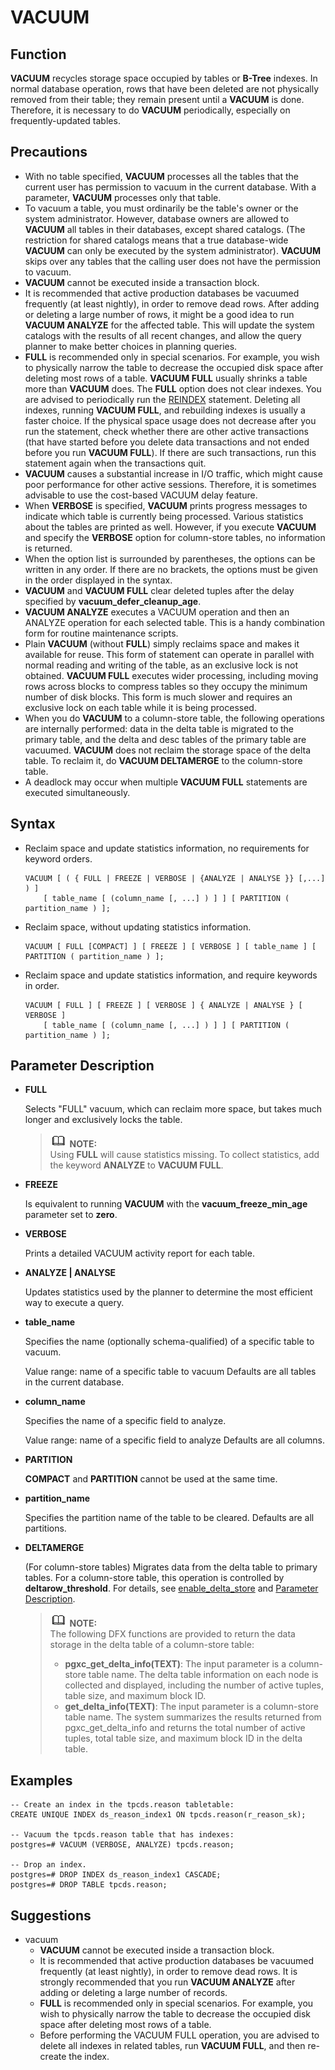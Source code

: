 # VACUUM<a name="EN-US_TOPIC_0242370659"></a>

## Function<a name="en-us_topic_0237122195_en-us_topic_0059777503_sd160e2f29b7240d88e6b4e9c7c7b8ae3"></a>

**VACUUM**  recycles storage space occupied by tables or  **B-Tree**  indexes. In normal database operation, rows that have been deleted are not physically removed from their table; they remain present until a  **VACUUM**  is done. Therefore, it is necessary to do  **VACUUM**  periodically, especially on frequently-updated tables.

## Precautions<a name="en-us_topic_0237122195_en-us_topic_0059777503_sc14108b37ff240e98423cf0f3a02fc33"></a>

-   With no table specified,  **VACUUM**  processes all the tables that the current user has permission to vacuum in the current database. With a parameter,  **VACUUM**  processes only that table.
-   To vacuum a table, you must ordinarily be the table's owner or the system administrator. However, database owners are allowed to  **VACUUM**  all tables in their databases, except shared catalogs. \(The restriction for shared catalogs means that a true database-wide  **VACUUM**  can only be executed by the system administrator\).  **VACUUM**  skips over any tables that the calling user does not have the permission to vacuum.
-   **VACUUM**  cannot be executed inside a transaction block.
-   It is recommended that active production databases be vacuumed frequently \(at least nightly\), in order to remove dead rows. After adding or deleting a large number of rows, it might be a good idea to run  **VACUUM ANALYZE**  for the affected table. This will update the system catalogs with the results of all recent changes, and allow the query planner to make better choices in planning queries.
-   **FULL**  is recommended only in special scenarios. For example, you wish to physically narrow the table to decrease the occupied disk space after deleting most rows of a table.  **VACUUM FULL**  usually shrinks a table more than  **VACUUM**  does. The  **FULL**  option does not clear indexes. You are advised to periodically run the  [REINDEX](reindex.md)  statement. Deleting all indexes, running  **VACUUM FULL**, and rebuilding indexes is usually a faster choice. If the physical space usage does not decrease after you run the statement, check whether there are other active transactions \(that have started before you delete data transactions and not ended before you run  **VACUUM FULL**\). If there are such transactions, run this statement again when the transactions quit.
-   **VACUUM**  causes a substantial increase in I/O traffic, which might cause poor performance for other active sessions. Therefore, it is sometimes advisable to use the cost-based VACUUM delay feature.
-   When  **VERBOSE**  is specified,  **VACUUM**  prints progress messages to indicate which table is currently being processed. Various statistics about the tables are printed as well. However, if you execute  **VACUUM**  and specify the  **VERBOSE**  option for column-store tables, no information is returned.
-   When the option list is surrounded by parentheses, the options can be written in any order. If there are no brackets, the options must be given in the order displayed in the syntax.
-   **VACUUM**  and  **VACUUM FULL**  clear deleted tuples after the delay specified by  **vacuum\_defer\_cleanup\_age**.
-   **VACUUM ANALYZE**  executes a VACUUM operation and then an ANALYZE operation for each selected table. This is a handy combination form for routine maintenance scripts.
-   Plain  **VACUUM**  \(without  **FULL**\) simply reclaims space and makes it available for reuse. This form of statement can operate in parallel with normal reading and writing of the table, as an exclusive lock is not obtained.  **VACUUM FULL**  executes wider processing, including moving rows across blocks to compress tables so they occupy the minimum number of disk blocks. This form is much slower and requires an exclusive lock on each table while it is being processed.
-   When you do  **VACUUM**  to a column-store table, the following operations are internally performed: data in the delta table is migrated to the primary table, and the delta and desc tables of the primary table are vacuumed.  **VACUUM**  does not reclaim the storage space of the delta table. To reclaim it, do  **VACUUM DELTAMERGE**  to the column-store table.
-   A deadlock may occur when multiple  **VACUUM FULL**  statements are executed simultaneously.

## Syntax<a name="en-us_topic_0237122195_en-us_topic_0059777503_s6ae572813e4047dbafe371b136af69ae"></a>

-   Reclaim space and update statistics information, no requirements for keyword orders.

    ```
    VACUUM [ ( { FULL | FREEZE | VERBOSE | {ANALYZE | ANALYSE }} [,...] ) ]
        [ table_name [ (column_name [, ...] ) ] ] [ PARTITION ( partition_name ) ];
    ```

-   Reclaim space, without updating statistics information.

    ```
    VACUUM [ FULL [COMPACT] ] [ FREEZE ] [ VERBOSE ] [ table_name ] [ PARTITION ( partition_name ) ];
    ```

-   Reclaim space and update statistics information, and require keywords in order.

    ```
    VACUUM [ FULL ] [ FREEZE ] [ VERBOSE ] { ANALYZE | ANALYSE } [ VERBOSE ] 
        [ table_name [ (column_name [, ...] ) ] ] [ PARTITION ( partition_name ) ];
    ```


## Parameter Description<a name="en-us_topic_0237122195_en-us_topic_0059777503_sbca5ac35b0f942659382ddcabe74ee42"></a>

-   **FULL**

    Selects "FULL" vacuum, which can reclaim more space, but takes much longer and exclusively locks the table.

    >![](public_sys-resources/icon-note.gif) **NOTE:**   
    >Using  **FULL**  will cause statistics missing. To collect statistics, add the keyword  **ANALYZE**  to  **VACUUM FULL**.  

-   **FREEZE**

    Is equivalent to running  **VACUUM**  with the  **vacuum\_freeze\_min\_age**  parameter set to  **zero**.

-   **VERBOSE**

    Prints a detailed VACUUM activity report for each table.

-   **ANALYZE | ANALYSE**

    Updates statistics used by the planner to determine the most efficient way to execute a query.

-   **table\_name**

    Specifies the name \(optionally schema-qualified\) of a specific table to vacuum.

    Value range: name of a specific table to vacuum Defaults are all tables in the current database.

-   **column\_name**

    Specifies the name of a specific field to analyze.

    Value range: name of a specific field to analyze Defaults are all columns.

-   **PARTITION**

    **COMPACT**  and  **PARTITION**  cannot be used at the same time.

-   **partition\_name**

    Specifies the partition name of the table to be cleared. Defaults are all partitions.

-   **DELTAMERGE**

    \(For column-store tables\) Migrates data from the delta table to primary tables. For a column-store table, this operation is controlled by  **deltarow\_threshold**. For details, see  [enable\_delta\_store](parallel-data-import.md#en-us_topic_0237124705_section1035224982816)  and  [Parameter Description](create-table.md#en-us_topic_0237122117_en-us_topic_0059778169_s99cf2ac11c79436c93385e4efd7c4428).

    >![](public_sys-resources/icon-note.gif) **NOTE:**   
    >The following DFX functions are provided to return the data storage in the delta table of a column-store table:  
    >-   **pgxc\_get\_delta\_info\(TEXT\)**: The input parameter is a column-store table name. The delta table information on each node is collected and displayed, including the number of active tuples, table size, and maximum block ID.  
    >-   **get\_delta\_info\(TEXT\)**: The input parameter is a column-store table name. The system summarizes the results returned from pgxc\_get\_delta\_info and returns the total number of active tuples, total table size, and maximum block ID in the delta table.  


## Examples<a name="en-us_topic_0237122195_en-us_topic_0059777503_s030f55570baf48f8978effdf4361bb45"></a>

```
-- Create an index in the tpcds.reason tabletable:
CREATE UNIQUE INDEX ds_reason_index1 ON tpcds.reason(r_reason_sk);

-- Vacuum the tpcds.reason table that has indexes:
postgres=# VACUUM (VERBOSE, ANALYZE) tpcds.reason;

-- Drop an index.
postgres=# DROP INDEX ds_reason_index1 CASCADE;
postgres=# DROP TABLE tpcds.reason;
```

## Suggestions<a name="en-us_topic_0237122195_en-us_topic_0059777503_section34774208154224"></a>

-   vacuum
    -   **VACUUM**  cannot be executed inside a transaction block.
    -   It is recommended that active production databases be vacuumed frequently \(at least nightly\), in order to remove dead rows. It is strongly recommended that you run  **VACUUM ANALYZE**  after adding or deleting a large number of records.
    -   **FULL**  is recommended only in special scenarios. For example, you wish to physically narrow the table to decrease the occupied disk space after deleting most rows of a table.
    -   Before performing the VACUUM FULL operation, you are advised to delete all indexes in related tables, run  **VACUUM FULL**, and then re-create the index.



